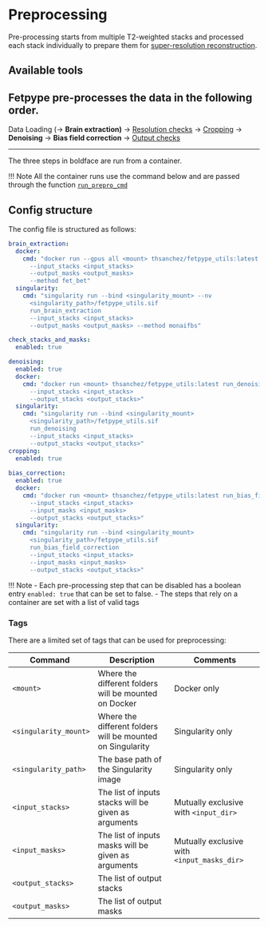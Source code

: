 # Preprocessing
Pre-processing starts from multiple T2-weighted stacks and processed each stack individually to prepare them for [super-resolution reconstruction](reconstruction.md).

## Available tools
Fetpype pre-processes the data in the following order. 
---

Data Loading (→ **Brain extraction)** → [Resolution checks](api_nodes.md#fetpype.nodes.preprocessing.CheckAffineResStacksAndMasks) → [Cropping](api_nodes.md#fetpype.nodes.preprocessing.CropStacksAndMasks) → **Denoising** 
→ **Bias field correction** → [Output checks](api_nodes.md#fetpype.nodes.preprocessing.CheckAndSortStacksAndMasks)

---

The three steps in boldface are run from a container. 

!!! Note
    All the container runs use the command below and are passed through the function [`run_prepro_cmd`](api_nodes.md#fetpype.nodes.preprocessing.run_prepro_cmd)
## Config structure

The config file is structured as follows:
```yaml
brain_extraction:
  docker:
    cmd: "docker run --gpus all <mount> thsanchez/fetpype_utils:latest run_brain_extraction 
      --input_stacks <input_stacks> 
      --output_masks <output_masks> 
      --method fet_bet"
  singularity:
    cmd: "singularity run --bind <singularity_mount> --nv
      <singularity_path>/fetpype_utils.sif
      run_brain_extraction
      --input_stacks <input_stacks> 
      --output_masks <output_masks> --method monaifbs"

check_stacks_and_masks:
  enabled: true

denoising:
  enabled: true
  docker:
    cmd: "docker run <mount> thsanchez/fetpype_utils:latest run_denoising 
      --input_stacks <input_stacks> 
      --output_stacks <output_stacks>"
  singularity:
    cmd: "singularity run --bind <singularity_mount>
      <singularity_path>/fetpype_utils.sif
      run_denoising
      --input_stacks <input_stacks> 
      --output_stacks <output_stacks>"
cropping:
  enabled: true
  
bias_correction:
  enabled: true
  docker:
    cmd: "docker run <mount> thsanchez/fetpype_utils:latest run_bias_field_correction 
      --input_stacks <input_stacks> 
      --input_masks <input_masks> 
      --output_stacks <output_stacks>"
  singularity:
    cmd: "singularity run --bind <singularity_mount>
      <singularity_path>/fetpype_utils.sif
      run_bias_field_correction
      --input_stacks <input_stacks> 
      --input_masks <input_masks> 
      --output_stacks <output_stacks>"
```
!!! Note 
    - Each pre-processing step that can be disabled has a boolean entry `enabled: true` that can be set to false.
    - The steps that rely on a container are set with a list of valid tags

### Tags


There are a limited set of tags that can be used for preprocessing: 

| <div style="width:150px">Command</div> | Description                                               | Comments                                                                            |
| -------------------------------------- | --------------------------------------------------------- | ----------------------------------------------------------------------------------- |
| `<mount>`                              | Where the different folders will be mounted on Docker               | Docker only                                             |
| `<singularity_mount>`                  | Where the different folders will be mounted on Singularity               | Singularity only                                             |
| `<singularity_path>`                   | The base path of the Singularity image               | Singularity only                                             |
| `<input_stacks>`                       | The list of inputs stacks will be given as arguments      | Mutually exclusive with `<input_dir>`                                               |
| `<input_masks>`                        | The list of inputs masks will be given as arguments       | Mutually exclusive with `<input_masks_dir>`                                         |
| `<output_stacks>`                      | The list of output stacks                                         |                                               |
| `<output_masks>`                       | The list of output masks                                   |                                            |

